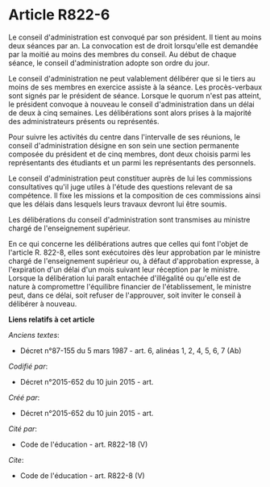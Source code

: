 # Article R822-6

Le conseil d'administration est convoqué par son président. Il tient au moins deux séances par an. La convocation est de
droit lorsqu'elle est demandée par la moitié au moins des membres du conseil. Au début de chaque séance, le conseil
d'administration adopte son ordre du jour. 

Le conseil d'administration ne peut valablement délibérer que si le tiers au moins de ses membres en exercice assiste à la
séance. Les procès-verbaux sont signés par le président de séance. Lorsque le quorum n'est pas atteint, le président convoque
à nouveau le conseil d'administration dans un délai de deux à cinq semaines. Les délibérations sont alors prises à la
majorité des administrateurs présents ou représentés. 

Pour suivre les activités du centre dans l'intervalle de ses réunions, le conseil d'administration désigne en son sein une
section permanente composée du président et de cinq membres, dont deux choisis parmi les représentants des étudiants et un
parmi les représentants des personnels. 

Le conseil d'administration peut constituer auprès de lui les commissions consultatives qu'il juge utiles à l'étude des
questions relevant de sa compétence. Il fixe les missions et la composition de ces commissions ainsi que les délais dans
lesquels leurs travaux devront lui être soumis. 

Les délibérations du conseil d'administration sont transmises au ministre chargé de l'enseignement supérieur. 

En ce qui concerne les délibérations autres que celles qui font l'objet de l'article R. 822-8, elles sont exécutoires dès
leur approbation par le ministre chargé de l'enseignement supérieur ou, à défaut d'approbation expresse, à l'expiration d'un
délai d'un mois suivant leur réception par le ministre. Lorsque la délibération lui paraît entachée d'illégalité ou qu'elle
est de nature à compromettre l'équilibre financier de l'établissement, le ministre peut, dans ce délai, soit refuser de
l'approuver, soit inviter le conseil à délibérer à nouveau.

**Liens relatifs à cet article**

_Anciens textes_:

  - Décret n°87-155 du 5 mars 1987 - art. 6, alinéas 1, 2, 4, 5, 6, 7 (Ab)

_Codifié par_:

  - Décret n°2015-652 du 10 juin 2015 - art.

_Créé par_:

  - Décret n°2015-652 du 10 juin 2015 - art.

_Cité par_:

  - Code de l'éducation - art. R822-18 (V)

_Cite_:

  - Code de l'éducation - art. R822-8 (V)
